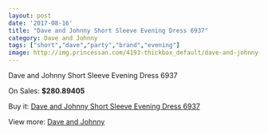 ```yaml
---
layout: post
date: '2017-08-16'
title: "Dave and Johnny Short Sleeve Evening Dress 6937"
category: Dave and Johnny
tags: ["short","dave","party","brand","evening"]
image: http://img.princessan.com/4193-thickbox_default/dave-and-johnny-short-sleeve-evening-dress-6937.jpg
---
```

Dave and Johnny Short Sleeve Evening Dress 6937

On Sales: **$280.89405**
<a href="https://www.princessan.com/en/dave-and-johnny/1938-dave-and-johnny-short-sleeve-evening-dress-6937.html"><amp-img layout="responsive" width="600" height="600" src="//img.princessan.com/4193-thickbox_default/dave-and-johnny-short-sleeve-evening-dress-6937.jpg" alt="Dave and Johnny Short Sleeve Evening Dress 6937 0" /></a>
<a href="https://www.princessan.com/en/dave-and-johnny/1938-dave-and-johnny-short-sleeve-evening-dress-6937.html"><amp-img layout="responsive" width="600" height="600" src="//img.princessan.com/4194-thickbox_default/dave-and-johnny-short-sleeve-evening-dress-6937.jpg" alt="Dave and Johnny Short Sleeve Evening Dress 6937 1" /></a>

Buy it: [Dave and Johnny Short Sleeve Evening Dress 6937](https://www.princessan.com/en/dave-and-johnny/1938-dave-and-johnny-short-sleeve-evening-dress-6937.html "Dave and Johnny Short Sleeve Evening Dress 6937")

View more: [Dave and Johnny](https://www.princessan.com/en/16-dave-and-johnny "Dave and Johnny")